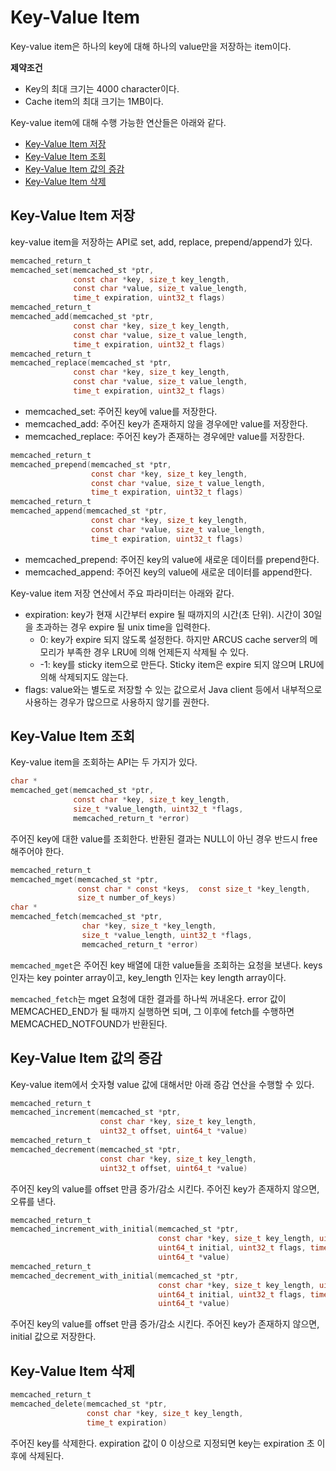 # Key-Value Item

Key-value item은 하나의 key에 대해 하나의 value만을 저장하는 item이다.

**제약조건**
- Key의 최대 크기는 4000 character이다.
- Cache item의 최대 크기는 1MB이다.

Key-value item에 대해 수행 가능한 연산들은 아래와 같다.

- [Key-Value Item 저장](03-key-value-API.md#key-value-item-%EC%A0%80%EC%9E%A5)
- [Key-Value Item 조회](03-key-value-API.md#key-value-item-%EC%A1%B0%ED%9A%8C)
- [Key-Value Item 값의 증감](03-key-value-API.md#key-value-item-%EA%B0%92%EC%9D%98-%EC%A6%9D%EA%B0%90)
- [Key-Value Item 삭제](03-key-value-API.md#key-value-item-%EC%82%AD%EC%A0%9C)

## Key-Value Item 저장

key-value item을 저장하는 API로 set, add, replace, prepend/append가 있다.

``` c 
memcached_return_t
memcached_set(memcached_st *ptr,
              const char *key, size_t key_length, 
              const char *value, size_t value_length,
              time_t expiration, uint32_t flags)
memcached_return_t
memcached_add(memcached_st *ptr,
              const char *key, size_t key_length,
              const char *value, size_t value_length,
              time_t expiration, uint32_t flags)
memcached_return_t
memcached_replace(memcached_st *ptr,
              const char *key, size_t key_length,
              const char *value, size_t value_length,
              time_t expiration, uint32_t flags)
```

- memcached_set: 주어진 key에 value를 저장한다.
- memcached_add: 주어진 key가 존재하지 않을 경우에만 value를 저장한다.
- memcached_replace: 주어진 key가 존재하는 경우에만 value를 저장한다.


``` c
memcached_return_t
memcached_prepend(memcached_st *ptr,
                  const char *key, size_t key_length, 
                  const char *value, size_t value_length,
                  time_t expiration, uint32_t flags)
memcached_return_t
memcached_append(memcached_st *ptr,
                  const char *key, size_t key_length,
                  const char *value, size_t value_length,
                  time_t expiration, uint32_t flags)
```

- memcached_prepend: 주어진 key의 value에 새로운 데이터를 prepend한다.
- memcached_append: 주어진 key의 value에 새로운 데이터를 append한다.

Key-value item 저장 연산에서 주요 파라미터는 아래와 같다.
- expiration: key가 현재 시간부터 expire 될 때까지의 시간(초 단위). 시간이 30일을 초과하는 경우 expire 될 unix time을 입력한다.
  - 0: key가 expire 되지 않도록 설정한다.
       하지만 ARCUS cache server의 메모리가 부족한 경우 LRU에 의해 언제든지 삭제될 수 있다.
  - -1: key를 sticky item으로 만든다. Sticky item은 expire 되지 않으며 LRU에 의해 삭제되지도 않는다.
- flags: value와는 별도로 저장할 수 있는 값으로서 Java client 등에서 내부적으로 사용하는 경우가 많으므로 사용하지 않기를 권한다.

## Key-Value Item 조회

Key-value item을 조회하는 API는 두 가지가 있다.

```c
char *
memcached_get(memcached_st *ptr,
              const char *key, size_t key_length,
              size_t *value_length, uint32_t *flags,
              memcached_return_t *error)
```

주어진 key에 대한 value를 조회한다. 반환된 결과는 NULL이 아닌 경우 반드시 free 해주어야 한다.

```c
memcached_return_t
memcached_mget(memcached_st *ptr,
               const char * const *keys,  const size_t *key_length,
               size_t number_of_keys)
char *
memcached_fetch(memcached_st *ptr,
                char *key, size_t *key_length,
                size_t *value_length, uint32_t *flags,
                memcached_return_t *error)
```

`memcached_mget`은 주어진 key 배열에 대한 value들을 조회하는 요청을 보낸다.
keys 인자는 key pointer array이고, key_length 인자는 key length array이다.

`memcached_fetch`는 mget 요청에 대한 결과를 하나씩 꺼내온다.
error 값이 MEMCACHED_END가 될 때까지 실행하면 되며, 그 이후에 fetch를 수행하면 MEMCACHED_NOTFOUND가 반환된다.


## Key-Value Item 값의 증감

Key-value item에서 숫자형 value 값에 대해서만 아래 증감 연산을 수행할 수 있다.

``` c
memcached_return_t
memcached_increment(memcached_st *ptr,
                    const char *key, size_t key_length, 
                    uint32_t offset, uint64_t *value)
memcached_return_t
memcached_decrement(memcached_st *ptr,
                    const char *key, size_t key_length,
                    uint32_t offset, uint64_t *value)
```

주어진 key의 value를 offset 만큼 증가/감소 시킨다.
주어진 key가 존재하지 않으면, 오류를 낸다.

```c
memcached_return_t
memcached_increment_with_initial(memcached_st *ptr,
                                 const char *key, size_t key_length, uint64_t offset,
                                 uint64_t initial, uint32_t flags, time_t expiration,
                                 uint64_t *value)
memcached_return_t
memcached_decrement_with_initial(memcached_st *ptr,
                                 const char *key, size_t key_length, uint64_t offset,
                                 uint64_t initial, uint32_t flags, time_t expiration,
                                 uint64_t *value)
```

주어진 key의 value를 offset 만큼 증가/감소 시킨다.
주어진 key가 존재하지 않으면, initial 값으로 저장한다.


## Key-Value Item 삭제

```c
memcached_return_t
memcached_delete(memcached_st *ptr,
                 const char *key, size_t key_length,
                 time_t expiration)
```

주어진 key를 삭제한다.
expiration 값이 0 이상으로 지정되면 key는 expiration 초 이후에 삭제된다.

